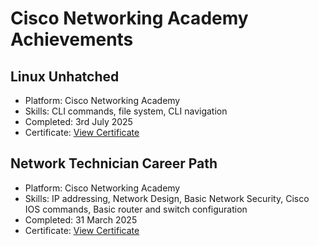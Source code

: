 # Cisco Networking Academy Achievements

## Linux Unhatched
- Platform: Cisco Networking Academy
- Skills: CLI commands, file system, CLI navigation
- Completed: 3rd July 2025
- Certificate: [View Certificate](Linux-Unhatched-Certification.pdf)

## Network Technician Career Path
- Platform: Cisco Networking Academy
- Skills: IP addressing, Network Design, Basic Network Security, Cisco IOS commands, Basic router and switch configuration
- Completed: 31 March 2025
- Certificate: [View Certificate](Network-Technician-Career-Path-Certification.pdf)
